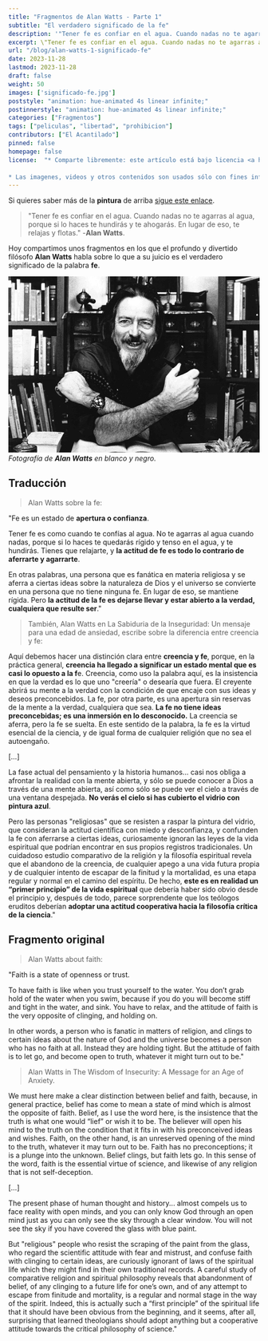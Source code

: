 ```yaml
---
title: "Fragmentos de Alan Watts - Parte 1"
subtitle: "El verdadero significado de la fe"
description: '"Tener fe es confiar en el agua. Cuando nadas no te agarras al agua, porque si lo haces te hundirás y te ahogarás. En lugar de eso, te relajas y flotas." -Alan Watts.'
excerpt: \"Tener fe es confiar en el agua. Cuando nadas no te agarras al agua, porque si lo haces te hundirás y te ahogarás. En lugar de eso, te relajas y flotas.\" -**Alan Watts**.
url: "/blog/alan-watts-1-significado-fe"
date: 2023-11-28
lastmod: 2023-11-28
draft: false
weight: 50
images: ['significado-fe.jpg']
poststyle: "animation: hue-animated 4s linear infinite;"
postinnerstyle: "animation: hue-animated 4s linear infinite;"
categories: ["Fragmentos"]
tags: ["peliculas", "libertad", "prohibicion"]
contributors: ["El Acantilado"]
pinned: false
homepage: false
license:  "* Comparte libremente: este artículo está bajo licencia <a href=\"http://creativecommons.org/licenses/by/4.0/\" target=\"_blank\">CCBY</a>.

* Las imagenes, videos y otros contenidos son usados sólo con fines informativos/educativos y son propiedad de sus respectivos dueños."
---
```


Si quieres saber más de la **pintura** de arriba <a href="/docs/arte/pinturas/" target="_blank">sigue este enlace</a>.

> "Tener fe es confiar en el agua. Cuando nadas no te agarras al agua, porque si lo haces te hundirás y te ahogarás. En lugar de eso, te relajas y flotas." -**Alan Watts**.




Hoy compartimos unos fragmentos en los que el profundo y divertido filósofo **Alan Watts** habla sobre lo que a su juicio es el verdadero significado de la palabra **fe**.

![fotografía de Alan Watts](alan-watts.jpg) *Fotografía de **Alan Watts** en blanco y negro.*

## Traducción

> Alan Watts sobre la fe:

"Fe es un estado de **apertura o confianza**.

Tener fe es como cuando te confías al agua. No te agarras al agua cuando nadas, porque si lo haces te quedarás rígido y tenso en el agua, y te hundirás. Tienes que relajarte, y **la actitud de fe es todo lo contrario de aferrarte y agarrarte**.

En otras palabras, una persona que es fanática en materia religiosa y se aferra a ciertas ideas sobre la naturaleza de Dios y el universo se convierte en una persona que no tiene ninguna fe. En lugar de eso, se mantiene rígida. Pero **la actitud de la fe es dejarse llevar y estar abierto a la verdad, cualquiera que resulte ser**."

> También, Alan Watts en La Sabiduria de la Inseguridad: Un mensaje para una edad de ansiedad, escribe sobre la diferencia entre creencia y fe:

Aquí debemos hacer una distinción clara entre **creencia y fe**, porque, en la práctica general, **creencia ha llegado a significar un estado mental que es casi lo opuesto a la f**e. Creencia, como uso la palabra aquí, es la insistencia en que la verdad es lo que uno "creería" o desearía que fuera. El creyente abrirá su mente a la verdad con la condición de que encaje con sus ideas y deseos preconcebidos. La fe, por otra parte, es una apertura sin reservas de la mente a la verdad, cualquiera que sea. **La fe no tiene ideas preconcebidas; es una inmersión en lo desconocido.** La creencia se aferra, pero la fe se suelta. En este sentido de la palabra, la fe es la virtud esencial de la ciencia, y de igual forma de cualquier religión que no sea el autoengaño.

[…]

La fase actual del pensamiento y la historia humanos... casi nos obliga a afrontar la realidad con la mente abierta, y sólo se puede conocer a Dios a través de una mente abierta, así como sólo se puede ver el cielo a través de una ventana despejada. **No verás el cielo si has cubierto el vidrio con pintura azul**.

Pero las personas "religiosas" que se resisten a raspar la pintura del vidrio, que consideran la actitud científica con miedo y desconfianza, y confunden la fe con aferrarse a ciertas ideas, curiosamente ignoran las leyes de la vida espiritual que podrían encontrar en sus propios registros tradicionales. Un cuidadoso estudio comparativo de la religión y la filosofía espiritual revela que el abandono de la creencia, de cualquier apego a una vida futura propia y de cualquier intento de escapar de la finitud y la mortalidad, es una etapa regular y normal en el camino del espíritu. De hecho, **este es en realidad un “primer principio” de la vida espiritual** que debería haber sido obvio desde el principio y, después de todo, parece sorprendente que los teólogos eruditos deberían **adoptar una actitud cooperativa hacia la filosofía crítica de la ciencia**."


## Fragmento original

> Alan Watts about faith:

"Faith is a state of openness or trust.

To have faith is like when you trust yourself to the water. You don’t grab hold of the water when you swim, because if you do you will become stiff and tight in the water, and sink. You have to relax, and the attitude of faith is the very opposite of clinging, and holding on.

In other words, a person who is fanatic in matters of religion, and clings to certain ideas about the nature of God and the universe becomes a person who has no faith at all. Instead they are holding tight. But the attitude of faith is to let go, and become open to truth, whatever it might turn out to be."


> Alan Watts in The Wisdom of Insecurity: A Message for an Age of Anxiety.

We must here make a clear distinction between belief and faith, because, in general practice, belief has come to mean a state of mind which is almost the opposite of faith. Belief, as I use the word here, is the insistence that the truth is what one would “lief” or wish it to be. The believer will open his mind to the truth on the condition that it fits in with his preconceived ideas and wishes. Faith, on the other hand, is an unreserved opening of the mind to the truth, whatever it may turn out to be. Faith has no preconceptions; it is a plunge into the unknown. Belief clings, but faith lets go. In this sense of the word, faith is the essential virtue of science, and likewise of any religion that is not self-deception.

[…]

The present phase of human thought and history... almost compels us to face reality with open minds, and you can only know God through an open mind just as you can only see the sky through a clear window. You will not see the sky if you have covered the glass with blue paint.

But "religious" people who resist the scraping of the paint from the glass, who regard the scientific attitude with fear and mistrust, and confuse faith with clinging to certain ideas, are curiously ignorant of laws of the spiritual life which they might find in their own traditional records. A careful study of comparative religion and spiritual philosophy reveals that abandonment of belief, of any clinging to a future life for one’s own, and of any attempt to escape from finitude and mortality, is a regular and normal stage in the way of the spirit. Indeed, this is actually such a “first principle” of the spiritual life that it should have been obvious from the beginning, and it seems, after all, surprising that learned theologians should adopt anything but a cooperative attitude towards the critical philosophy of science."


